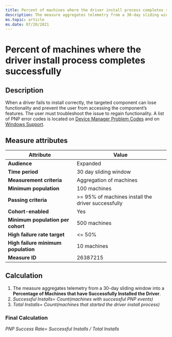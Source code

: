 ```yaml
---
title: Percent of machines where the driver install process completes successfully
description: The measure aggregates telemetry from a 30-day sliding window into a Percentage of Machines that have Successfully Installed the Driver
ms.topic: article
ms.date: 07/20/2021
---
```


# Percent of machines where the driver install process completes successfully

## Description

When a driver fails to install correctly, the targeted component can lose functionality and prevent the user from accessing the component’s features. The user must troubleshoot the issue to regain functionality. A list of PNP error codes is located on [Device Manager Problem Codes](../install/device-manager-error-messages.md) and on [Windows Support](https://support.microsoft.com/help/310123/error-codes-in-device-manager-in-windows).

## Measure attributes

|Attribute|Value|
|----|----|
|**Audience**|Expanded|
|**Time period**|30 day sliding window|
|**Measurement criteria**|Aggregation of machines|
|**Minimum population**|100 machines|
|**Passing criteria**|>= 95% of machines install the driver successfully|
|**Cohort-enabled**|Yes|
|**Minimum population per cohort**|500 machines|
|**High failure rate target**|<= 50%|
|**High failure minimum population**|10 machines|
|**Measure ID**|26387215|

## Calculation

1. The measure aggregates telemetry from a 30-day sliding window into a **Percentage of Machines that have Successfully Installed the Driver**.
2. *Successful Installs= Count(machines with successful PNP events)*
3. *Total Installs= Count(machines that started the driver install process)*

### Final Calculation

*PNP Success Rate= Successful Installs / Total Installs*
